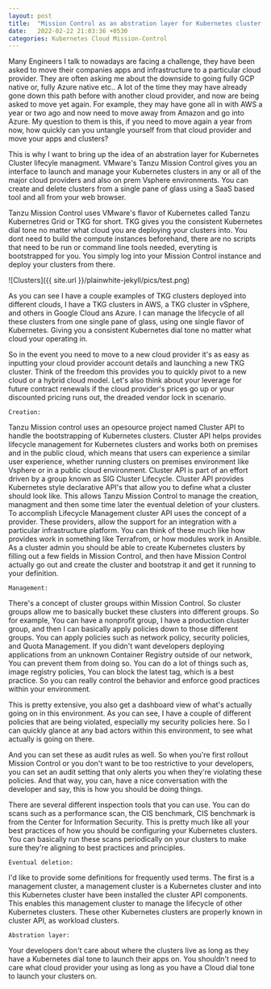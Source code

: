 ```yaml
---
layout: post
title:  "Mission Control as an abstration layer for Kubernetes cluster managment"
date:   2022-02-22 21:03:36 +0530
categories: Kubernetes Cloud Mission-Control
---
```



Many Engineers I talk to nowadays are facing a challenge, they have been asked to move their companies apps and infrastructure to a particular cloud provider. They are often asking me about the downside to going fully GCP native or, fully Azure native etc.. A lot of the time they may have already gone down this path before with another cloud provider, and now are being asked to move yet again. For example, they may have gone all in with AWS a year or two ago and now need to move away from Amazon and go into Azure. My question to them is this, if you need to move again a year from now, how quickly can you untangle yourself from that cloud provider and move your apps and clusters? 

This is why I want to bring up the idea of an abstration layer for Kubernetes Cluster lifecyle managment. VMware's Tanzu Mission Control gives you an interface to launch and manage your Kubernetes clusters in any or all of the major cloud providers and also on prem Vsphere environments. You can create and delete clusters from a single pane of glass using a SaaS based tool and all from your web browser.

Tanzu Mission Control uses VMware's flavor of Kubernetes called Tanzu Kubernetres Grid or TKG for short. TKG gives you the consistent Kubernetes dial tone no matter what cloud you are deploying your clusters into. You dont need to build the compute instances beforehand, there are no scripts that need to be run or command line tools needed, everyting is bootstrapped for you. You simply log into your Mission Control instance and deploy your clusters from there.

![Clusters]({{ site.url }}/plainwhite-jekyll/pics/test.png)

As you can see I have a couple examples of TKG clusters deployed into different clouds, I have a TKG clusters in AWS, a TKG cluster in vSphere, and others in Google Cloud ans Azure. I can manage the lifecycle of all these clusters from one single pane of glass, using one single flavor of Kubernetes. Giving you a consistent Kubernetes dial tone no matter what cloud your operating in.

So in the event you need to move to a new cloud provider it's as easy as inputting your cloud provider account details and launching a new TKG cluster. Think of the freedom this provides you to quickly pivot to a new cloud or a hybrid cloud model. Let's also think about your leverage for future contract renewals if the cloud provider's prices go up or your discounted pricing runs out, the dreaded vendor lock in scenario.



```
Creation: 
```


Tanzu Mission control uses an opesource project named Cluster API to handle the bootstrapping of Kubernetes clusters. Cluster API helps provides lifecycle management for Kubernetes clusters and works both on premises and in the public cloud, which means that users can experience a similar user experience, whether running clusters on premises environment like Vsphere or in a public cloud environment. Cluster API is part of an effort driven by a group known as SIG Cluster Lifecycle. Cluster API provides Kubernetes style declarative API's that allow you to define what a cluster should look like. This allows Tanzu Mission Control to manage the creation, managment and then some time later the eventual deletion of your clusters. To accomplish Lifecycle Management cluster API uses the concept of a provider. These providers, allow the support for an integration with a particular infrastructure platform. You can think of these much like how provides work in something like Terrafrom, or how modules work in Ansible. As a cluster admin you should be able to create Kubernetes clusters by filling out a few fields in Mission Control, and then have Mission Control actually go out and create the cluster and bootstrap it and get it running to your definition.


```
Management:
```

There's a concept of cluster groups within Mission Control. So cluster groups allow me to basically bucket these clusters into different groups. So for example, You can have a nonprofit group, I have a production cluster group, and then I can basically apply policies down to those different groups. You can apply policies such as network policy, security policies, and Quota Management. If you didn't want developers deploying applications from an unknown Container Registry outside of our network, You can prevent them from doing so. You can do a lot of things such as, image registry policies, You can block the latest tag, which is a best practice. So you can really control the behavior and enforce good practices within your environment.

This is pretty extensive, you also get a dashboard view of what's actually going on in this environment. As you can see, I have a couple of different policies that are being violated, especially my security policies here. So I can quickly glance at any bad actors within this environment, to see what actually is going on there.


And you can set these as audit rules as well. So when you're first rollout Mission Control or you don't want to be too restrictive to your developers, you can set an audit setting that only alerts you when they're violating these policies. And that way, you can, have a nice conversation with the developer and say, this is how you should be doing things.


There are several different inspection tools that you can use. You can do scans such as a performance scan, the CIS benchmark, CIS benchmark is from the Center for Information Security. This is pretty much like all your best practices of how you should be configuring your Kubernetes clusters. You can basically run these scans periodically on your clusters to make sure they're aligning to best practices and principles.




```
Eventual deletion:
```







I'd like to provide some definitions for frequently used terms. The first is a management cluster, a management cluster is a Kubernetes cluster and into this Kubernetes cluster have been installed the cluster API components. This enables this management cluster to manage the lifecycle of other Kubernetes clusters. These other Kubernetes clusters are properly known in cluster API, as workload clusters. 



```
Abstration layer:
```

Your developers don't care about where the clusters live as long as they have a Kubernetes dial tone to launch their apps on. You shouldn't need to care what cloud provider your using as long as you have a Cloud dial tone to launch your clusters on.







